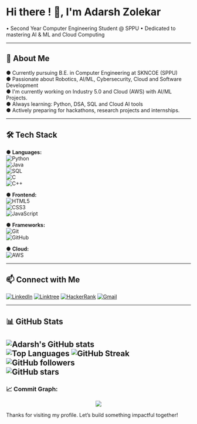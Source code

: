 # Hi there ! 👋, I'm Adarsh Zolekar  

• Second Year Computer Engineering Student @ SPPU 
• Dedicated to mastering AI & ML and Cloud Computing

---

## 🚀 About Me  
● Currently pursuing B.E. in Computer Engineering at SKNCOE (SPPU)  
● Passionate about Robotics, AI/ML, Cybersecurity, Cloud and Software Development  
● I'm currently working on Industry 5.0 and Cloud (AWS) with AI/ML Projects.   
● Always learning: Python, DSA, SQL and Cloud AI tools  
● Actively preparing for hackathons, research projects and internships.  

---

## 🛠 Tech Stack  

● **Languages:**  
![Python](https://img.shields.io/badge/Python-3776AB?logo=python&logoColor=white)  
![Java](https://img.shields.io/badge/Java-ED8B00?logo=java&logoColor=white)  
![SQL](https://img.shields.io/badge/SQL-003B57?logo=postgresql&logoColor=white)  
![C](https://img.shields.io/badge/C-00599C?logo=c&logoColor=white)  
![C++](https://img.shields.io/badge/C++-00599C?logo=cplusplus&logoColor=white)  

● **Frontend:**  
![HTML5](https://img.shields.io/badge/HTML5-E34F26?logo=html5&logoColor=white)  
![CSS3](https://img.shields.io/badge/CSS3-1572B6?logo=css3&logoColor=white)  
![JavaScript](https://img.shields.io/badge/JavaScript-F7DF1E?logo=javascript&logoColor=black)  

● **Frameworks:**  
![Git](https://img.shields.io/badge/Git-F05032?logo=git&logoColor=white)  
![GitHub](https://img.shields.io/badge/GitHub-181717?logo=github&logoColor=white)   

● **Cloud:**  
![AWS](https://img.shields.io/badge/AWS-232F3E?logo=amazon-aws&logoColor=white)  

---

## 📫 Connect with Me    
[![LinkedIn](https://img.shields.io/badge/LinkedIn-0A66C2?logo=linkedin&logoColor=white)](https://www.linkedin.com/in/adarshzolekar)
[![Linktree](https://img.shields.io/badge/Linktree-39E09B?logo=linktree&logoColor=white)](https://linktr.ee/AdarshZolekar)
[![HackerRank](https://img.shields.io/badge/HackerRank-2EC866?logo=hackerrank&logoColor=white)](https://www.hackerrank.com/profile/adarshzolekar)
[![Gmail](https://img.shields.io/badge/Gmail-EA4335?logo=gmail&logoColor=white)](mailto:adarshzolekar90@gmail.com)

---

## 📊 GitHub Stats
![Adarsh's GitHub stats](https://github-readme-stats.vercel.app/api?username=AdarshZolekar&show_icons=true&theme=radical)  
![Top Languages](https://github-readme-stats.vercel.app/api/top-langs/?username=AdarshZolekar&layout=compact&theme=radical)
![GitHub Streak](https://github-readme-streak-stats.herokuapp.com/?user=AdarshZolekar&theme=radical)  
![GitHub followers](https://img.shields.io/github/followers/AdarshZolekar?style=social)  
![GitHub stars](https://img.shields.io/github/stars/AdarshZolekar?style=social) 
---

### 📈 **Commit Graph:**
<p align="center">
  <img src="https://github-readme-activity-graph.vercel.app/graph?username=AdarshZolekar&theme=tokyo-night&hide_border=true" />
</p>

Thanks for visiting my profile. Let’s build something impactful together!
